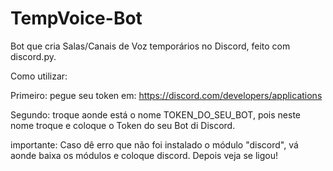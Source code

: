 # TempVoice-Bot

Bot que cria Salas/Canais de Voz temporários no Discord, feito com discord.py.

Como utilizar:

Primeiro: pegue seu token em: https://discord.com/developers/applications

Segundo: troque aonde está o nome TOKEN_DO_SEU_BOT, pois neste nome troque e coloque o Token do seu Bot di Discord.

importante:
Caso dê erro que não foi instalado o módulo "discord", vá aonde baixa os módulos e coloque discord. Depois veja se ligou!
